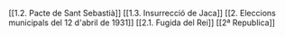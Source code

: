 [[1.2. Pacte de Sant Sebastià]]
[[1.3. Insurrecció de Jaca]]
[[2. Eleccions municipals del 12 d'abril de 1931]]
[[2.1. Fugida del Rei]]
[[2ª Republica]]